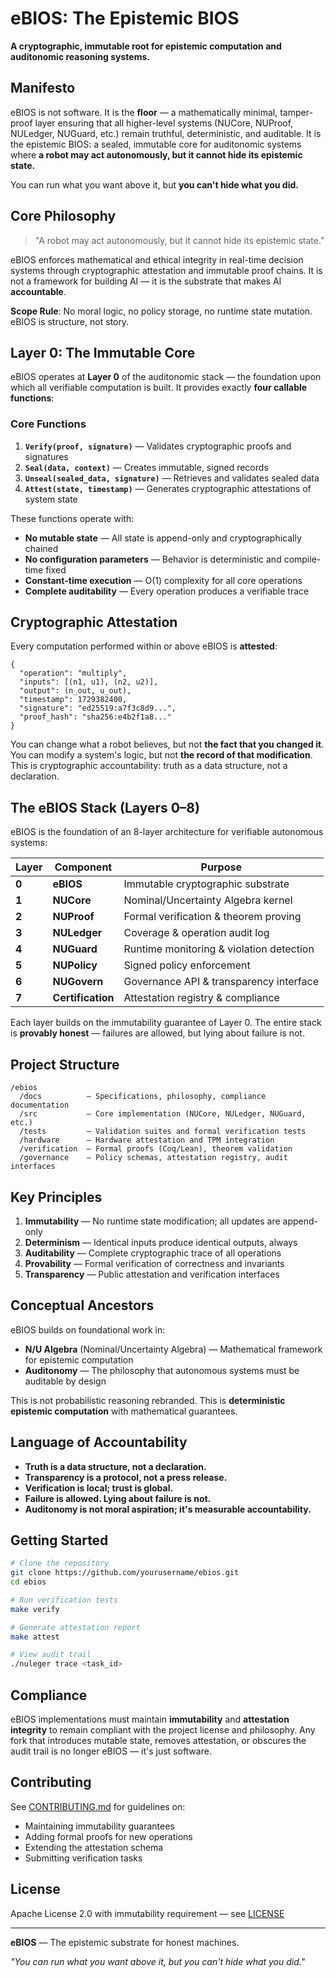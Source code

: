 # eBIOS: The Epistemic BIOS

**A cryptographic, immutable root for epistemic computation and auditonomic reasoning systems.**

## Manifesto

eBIOS is not software. It is the **floor** — a mathematically minimal, tamper-proof layer ensuring that all higher-level systems (NUCore, NUProof, NULedger, NUGuard, etc.) remain truthful, deterministic, and auditable. It is the epistemic BIOS: a sealed, immutable core for auditonomic systems where **a robot may act autonomously, but it cannot hide its epistemic state.**

You can run what you want above it, but **you can't hide what you did.**

## Core Philosophy

> "A robot may act autonomously, but it cannot hide its epistemic state."

eBIOS enforces mathematical and ethical integrity in real-time decision systems through cryptographic attestation and immutable proof chains. It is not a framework for building AI — it is the substrate that makes AI **accountable**.

**Scope Rule**: No moral logic, no policy storage, no runtime state mutation. eBIOS is structure, not story.

## Layer 0: The Immutable Core

eBIOS operates at **Layer 0** of the auditonomic stack — the foundation upon which all verifiable computation is built. It provides exactly **four callable functions**:

### Core Functions

1. **`Verify(proof, signature)`** — Validates cryptographic proofs and signatures
2. **`Seal(data, context)`** — Creates immutable, signed records
3. **`Unseal(sealed_data, signature)`** — Retrieves and validates sealed data
4. **`Attest(state, timestamp)`** — Generates cryptographic attestations of system state

These functions operate with:
- **No mutable state** — All state is append-only and cryptographically chained
- **No configuration parameters** — Behavior is deterministic and compile-time fixed
- **Constant-time execution** — O(1) complexity for all core operations
- **Complete auditability** — Every operation produces a verifiable trace

## Cryptographic Attestation

Every computation performed within or above eBIOS is **attested**:

```
{
  "operation": "multiply",
  "inputs": [(n1, u1), (n2, u2)],
  "output": (n_out, u_out),
  "timestamp": 1729382400,
  "signature": "ed25519:a7f3c8d9...",
  "proof_hash": "sha256:e4b2f1a8..."
}
```

You can change what a robot believes, but not **the fact that you changed it**. You can modify a system's logic, but not **the record of that modification**. This is cryptographic accountability: truth as a data structure, not a declaration.

## The eBIOS Stack (Layers 0–8)

eBIOS is the foundation of an 8-layer architecture for verifiable autonomous systems:

| Layer | Component | Purpose |
|-------|-----------|---------|
| **0** | **eBIOS** | Immutable cryptographic substrate |
| **1** | **NUCore** | Nominal/Uncertainty Algebra kernel |
| **2** | **NUProof** | Formal verification & theorem proving |
| **3** | **NULedger** | Coverage & operation audit log |
| **4** | **NUGuard** | Runtime monitoring & violation detection |
| **5** | **NUPolicy** | Signed policy enforcement |
| **6** | **NUGovern** | Governance API & transparency interface |
| **7** | **Certification** | Attestation registry & compliance |

Each layer builds on the immutability guarantee of Layer 0. The entire stack is **provably honest** — failures are allowed, but lying about failure is not.

## Project Structure

```
/ebios
  /docs          — Specifications, philosophy, compliance documentation
  /src           — Core implementation (NUCore, NULedger, NUGuard, etc.)
  /tests         — Validation suites and formal verification tests
  /hardware      — Hardware attestation and TPM integration
  /verification  — Formal proofs (Coq/Lean), theorem validation
  /governance    — Policy schemas, attestation registry, audit interfaces
```

## Key Principles

1. **Immutability** — No runtime state modification; all updates are append-only
2. **Determinism** — Identical inputs produce identical outputs, always
3. **Auditability** — Complete cryptographic trace of all operations
4. **Provability** — Formal verification of correctness and invariants
5. **Transparency** — Public attestation and verification interfaces

## Conceptual Ancestors

eBIOS builds on foundational work in:

- **N/U Algebra** (Nominal/Uncertainty Algebra) — Mathematical framework for epistemic computation
- **Auditonomy** — The philosophy that autonomous systems must be auditable by design

This is not probabilistic reasoning rebranded. This is **deterministic epistemic computation** with mathematical guarantees.

## Language of Accountability

- **Truth is a data structure, not a declaration.**
- **Transparency is a protocol, not a press release.**
- **Verification is local; trust is global.**
- **Failure is allowed. Lying about failure is not.**
- **Auditonomy is not moral aspiration; it's measurable accountability.**

## Getting Started

```bash
# Clone the repository
git clone https://github.com/yourusername/ebios.git
cd ebios

# Run verification tests
make verify

# Generate attestation report
make attest

# View audit trail
./nuleger trace <task_id>
```

## Compliance

eBIOS implementations must maintain **immutability** and **attestation integrity** to remain compliant with the project license and philosophy. Any fork that introduces mutable state, removes attestation, or obscures the audit trail is no longer eBIOS — it's just software.

## Contributing

See [CONTRIBUTING.md](CONTRIBUTING.md) for guidelines on:
- Maintaining immutability guarantees
- Adding formal proofs for new operations
- Extending the attestation schema
- Submitting verification tasks

## License

Apache License 2.0 with immutability requirement — see [LICENSE](LICENSE)

---

**eBIOS** — The epistemic substrate for honest machines.

*"You can run what you want above it, but you can't hide what you did."*
